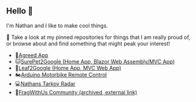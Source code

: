 ## Hello 👋
I'm Nathan and I like to make cool things.

💬 Take a look at my pinned repositories for things that I am really proud of, or browse about and find something that might peak your interest!

* 📱[Agreed App](https://play.google.com/store/apps/details?id=xyz.nford.agreedapp)
* 🐱[SurePet2Google (Home App, Blazor Web Assembly/MVC App)](https://github.com/CplNathan/SurePet2Google-Public)
* 🌿[Leaf2Google (Home App, MVC Web App)](https://github.com/CplNathan/Leaf2Google-Public)
* 🏍️[Arduino Motorbike Remote Control](https://github.com/CplNathan/Arduino-Motorbike-Remote-Control-Public)
* 💻[Nathans Tarkov Radar](https://github.com/CplNathan/Nathans-Tarkov-Radar-Public)
* 🤼[FragWithUs Community (archived, external link)](https://fwu.nford.uk)
